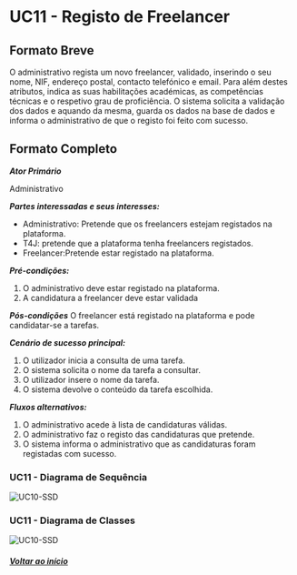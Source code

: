 # UC11 - Registo de Freelancer

## Formato Breve

O administrativo regista um novo freelancer, validado, inserindo o seu nome, NIF, endereço postal, contacto telefónico e email. Para além destes atributos, indica as suas habilitações académicas, as competências técnicas e o respetivo grau de proficiência. O sistema solicita a validação dos dados e aquando da mesma, guarda os dados na base de dados e informa o administrativo de que o registo foi feito com sucesso.

## Formato Completo

**_Ator Primário_**

Administrativo

**_Partes interessadas e seus interesses:_**

- Administrativo: Pretende que os freelancers estejam registados na plataforma.
- T4J: pretende que a plataforma tenha freelancers registados.
- Freelancer:Pretende estar registado na plataforma.

**_Pré-condições:_**

1. O administrativo deve estar registado na plataforma.
2. A candidatura a freelancer deve estar validada

**_Pós-condições_**
O freelancer está registado na plataforma e pode candidatar-se a tarefas.

**_Cenário de sucesso principal:_**

1. O utilizador inicia a consulta de uma tarefa.
2. O sistema solicita o nome da tarefa a consultar.
3. O utilizador insere o nome da tarefa.
4. O sistema devolve o conteúdo da tarefa escolhida.

**_Fluxos alternativos:_**

1. O administrativo acede à lista de candidaturas válidas.
2. O administrativo faz o registo das candidaturas que pretende.
3. O sistema informa o administrativo que as candidaturas foram registadas com sucesso.

### UC11 - Diagrama de Sequência

![UC10-SSD](UC11–RegistodeFreelancer.png)

### UC11 - Diagrama de Classes

![UC10-SSD](UC11–RegistodeFreelancer-DiagramadeClasses.png)

##### [Voltar ao início](https://github.com/ajorgesantosp/upskill_java1_g1/blob/main/README.md)